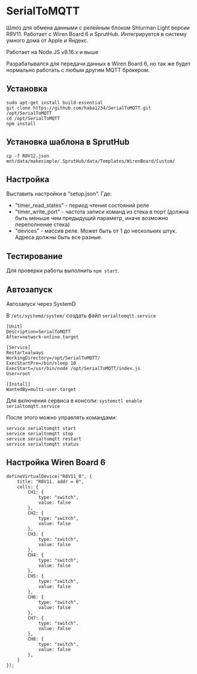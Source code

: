 # SerialToMQTT
Шлюз для обмена данными с релейным блоком Shturman Light версии R9V11. Работает с Wiren Board 6 и SprutHub. Интегрируется в систему умного дома от Apple и Яндекс.

Работает на Node.JS v8.16.х и выше

Разрабатывался для передачи данных в Wiren Board 6, но так же будет нормально работать с любым другим MQTT брокером.

## Установка

```
sudo apt-get install build-essential
git clone https://github.com/haba1234/SerialToMQTT.git /opt/SerialToMQTT
cd /opt/SerialToMQTT
npm install

```

## Установка шаблона в SprutHub

```
cp -f R8V12.json mnt/data/makesimple/.SprutHub/data/Templates/WirenBoard/Custom/
```

## Настройка
Выставить настройки в "setup.json".
Где:
- "timer_read_states" - период чтения состояний реле
- "timer_write_port" - частота записи команд из стека в порт (должна быть меньше чем предыдущий параметр, иначе возможно переполнение стека)
- "devices" - массив реле. Может быть от 1 до нескольких штук. Адреса должны быть все разные.

## Тестирование
Для проверки работы выполнить `npm start`.

## Автозапуск
Автозапуск через SystemD

В `/etc/systemd/system/` создать файл `serialtomqtt.service`

```
[Unit]
Description=SerialToMQTT
After=network-online.target

[Service]
Restart=always
WorkingDirectory=/opt/SerialToMQTT/
ExecStartPre=/bin/sleep 10
ExecStart=/usr/bin/node /opt/SerialToMQTT/index.js
User=root

[Install]
WantedBy=multi-user.target
```

Для включения сервиса в консоли:
`systemctl enable serialtomqtt.service`

После этого можно управлять командами:
```
service serialtomqtt start
service serialtomqtt stop
service serialtomqtt restart
service serialtomqtt status
```
## Настройка Wiren Board 6
```
defineVirtualDevice("R8V11_0", {
    title: "R8V11. addr = 0",
    cells: {
		CH1: {
			type: "switch",
			value: false
		},
		CH2: {
			type: "switch",
			value: false
		},
		CH3: {
			type: "switch",
			value: false
		},
		CH4: {
			type: "switch",
			value: false
		},
		CH5: {
			type: "switch",
			value: false
		},
		CH6: {
			type: "switch",
			value: false
		},
		CH7: {
			type: "switch",
			value: false
		},
		CH8: {
			type: "switch",
			value: false
		},
    }
});
```
